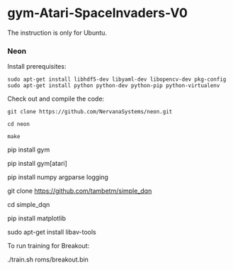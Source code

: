 # gym-Atari-SpaceInvaders-V0

The instruction is only for Ubuntu.

### Neon
Install prerequisites:

`sudo apt-get install libhdf5-dev libyaml-dev libopencv-dev pkg-config`
`sudo apt-get install python python-dev python-pip python-virtualenv`

Check out and compile the code:

`git clone https://github.com/NervanaSystems/neon.git`

`cd neon`

`make`

pip install gym

pip install gym[atari]

pip install numpy argparse logging

git clone https://github.com/tambetm/simple_dqn

cd simple_dqn

pip install matplotlib

sudo apt-get install libav-tools

To run training for Breakout:

./train.sh roms/breakout.bin
